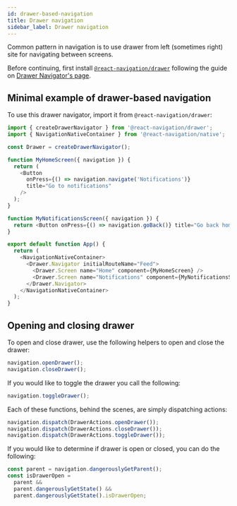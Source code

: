 ```yaml
---
id: drawer-based-navigation
title: Drawer navigation
sidebar_label: Drawer navigation
---
```


Common pattern in navigation is to use drawer from left (sometimes right) site for navigating between screens.

Before continuing, first install [`@react-navigation/drawer`](https://github.com/react-navigation/navigation-ex/tree/master/packages/drawer) following the guide on [Drawer Navigator's page](drawer-navigator.html).

## Minimal example of drawer-based navigation

To use this drawer navigator, import it from `@react-navigation/drawer`:

```js
import { createDrawerNavigator } from '@react-navigation/drawer';
import { NavigationNativeContainer } from '@react-navigation/native';

const Drawer = createDrawerNavigator();

function MyHomeScreen({ navigation }) {
  return (
    <Button
      onPress={() => navigation.navigate('Notifications')}
      title="Go to notifications"
    />
  );
}

function MyNotificationsScreen({ navigation }) {
  return <Button onPress={() => navigation.goBack()} title="Go back home" />;
}

export default function App() {
  return (
    <NavigationNativeContainer>
      <Drawer.Navigator initialRouteName="Feed">
        <Drawer.Screen name="Home" component={MyHomeScreen} />
        <Drawer.Screen name="Notifications" component={MyNotificationsScreen} />
      </Drawer.Navigator>
    </NavigationNativeContainer>
  );
}
```

## Opening and closing drawer

To open and close drawer, use the following helpers to open and close the drawer:

```js
navigation.openDrawer();
navigation.closeDrawer();
```

If you would like to toggle the drawer you call the following:

```js
navigation.toggleDrawer();
```

Each of these functions, behind the scenes, are simply dispatching actions:

```js
navigation.dispatch(DrawerActions.openDrawer());
navigation.dispatch(DrawerActions.closeDrawer());
navigation.dispatch(DrawerActions.toggleDrawer());
```

If you would like to determine if drawer is open or closed, you can do the following:

```js
const parent = navigation.dangerouslyGetParent();
const isDrawerOpen =
  parent &&
  parent.dangerouslyGetState() &&
  parent.dangerouslyGetState().isDrawerOpen;
```
